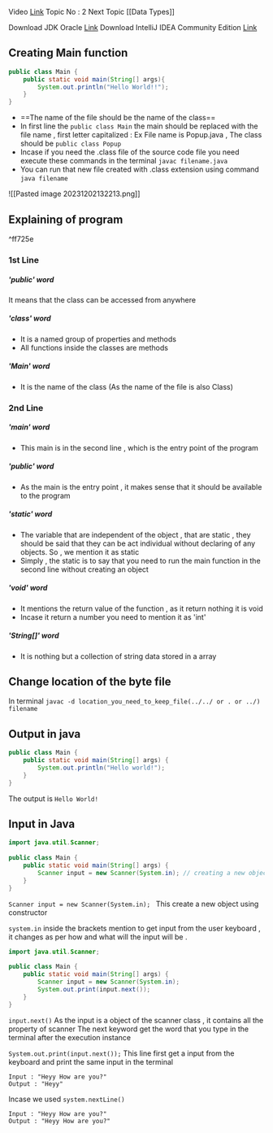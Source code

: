 Video [Link](https://youtu.be/TAtrPoaJ7gc?si=oqv-OgcwKSocjO3U)
Topic No : 2
Next Topic [[Data Types]]

Download JDK Oracle [Link](https://www.oracle.com/java/technologies/downloads/)
Download IntelliJ IDEA Community Edition [Link](https://www.jetbrains.com/idea/download/?section=windows)

## Creating Main function

```Java
public class Main {
	public static void main(String[] args){
		System.out.println("Hello World!!");
	}
}
```

- ==The name of the file should be the name of the class== 
- In first line the ``public class Main`` the main should be replaced with the file name , first letter capitalized : Ex File name is Popup.java , The class should be ``public class Popup``
- Incase if you need the .class file of the source code file you need execute these commands in the terminal ``javac filename.java``
- You can run that new file created with .class extension using command ``java filename``

![[Pasted image 20231202132213.png]]

## Explaining of program

^ff725e

### 1st Line
##### 'public' word
It means that the class can be accessed from anywhere 

##### 'class' word
- It is a named group of properties and methods
- All functions inside the classes are methods

##### 'Main' word
- It is the name of the class (As the name of the file is also Class)

### 2nd Line
##### 'main' word 
- This main is in the second line , which is the entry point of the program

##### 'public' word
- As the main is the entry point , it makes sense that it should be available to the program

##### 'static' word
- The variable that are independent of the object , that are static , they should be said that they can be act individual without declaring of any objects. So , we mention it as static
- Simply , the static is to say that you need to run the main function in the second line without creating an object

##### 'void' word
- It mentions the return value of the function , as it return nothing it is void
- Incase it return a number you need to mention it as 'int'

##### 'String[]' word
- It is nothing but a collection of string data stored in a array



## Change location of the byte file

In terminal ``javac -d location_you_need_to_keep_file(../../ or . or ../) filename``






## Output in java

```Java
public class Main {  
    public static void main(String[] args) {  
        System.out.println("Hello world!");  
    }  
}
```

The output is ``Hello World!``

## Input in Java

```Java
import java.util.Scanner;  
  
public class Main {  
    public static void main(String[] args) {  
        Scanner input = new Scanner(System.in); // creating a new object named input 
    }  
}
```

``Scanner input = new Scanner(System.in); `` This create a new object using constructor

``system.in`` inside the brackets mention to get input from the user keyboard , it changes as per how and what will the input will be .

```Java
import java.util.Scanner;  
  
public class Main {  
    public static void main(String[] args) {  
        Scanner input = new Scanner(System.in);
        System.out.print(input.next());  
    }  
}
```

``input.next()`` As the input is a object of the scanner class , it contains all the property of scanner 
The next keyword get the word that you type in the terminal after the execution instance

``System.out.print(input.next());`` This line first get a input from the keyboard and print the same input in the terminal

```
Input : "Heyy How are you?"
Output : "Heyy"
```

Incase we used ``system.nextLine()``

```
Input : "Heyy How are you?"
Output : "Heyy How are you?"
```

